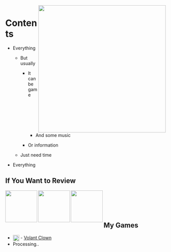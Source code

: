<img src="https://www.sleepinggiantmedia.co.uk/wp-content/uploads/bored-time-Sticker-by-Anthony-Antonellis-downsized_large.gif" align="right" height="400">

# Contents
- Everything

  - But usually
    - It can be game
    
      - And some music
     - Or information
   - Just need time
  
 - Everything
## If You Want to Review
[<img align="left"  src="https://upload.wikimedia.org/wikipedia/commons/c/c4/Unity_2021.svg" width="100" height="100" />](https://learn.unity.com/u/5ef45eccedbc2a001fb1037f?tab=profile)
[<img align="left"  src="https://klmcgregor.com/tools/unrealengine.svg" width="100" height="100" />](https://www.unrealengine.com/en-US/learn)
[<img align="left"  src="https://upload.wikimedia.org/wikipedia/commons/2/26/Spotify_logo_with_text.svg" width="100" height="100" />](https://open.spotify.com/user/a2pfvx7mktdo942m2xcdxs5l1?si=3f57fac6eb1d4642)
<br/>
<br/>
<br/>
<br/>

## My Games
- [<img align="center"  src="https://user-images.githubusercontent.com/58911876/147000622-24daa5f9-d53b-4dbc-a58d-d2da4ef0974c.png" width="20" height="20" />](https://play.google.com/store/apps/developer?id=Watourglass) - [Volant Clown](https://play.google.com/store/apps/developer?id=Watourglass)
- Processing..
